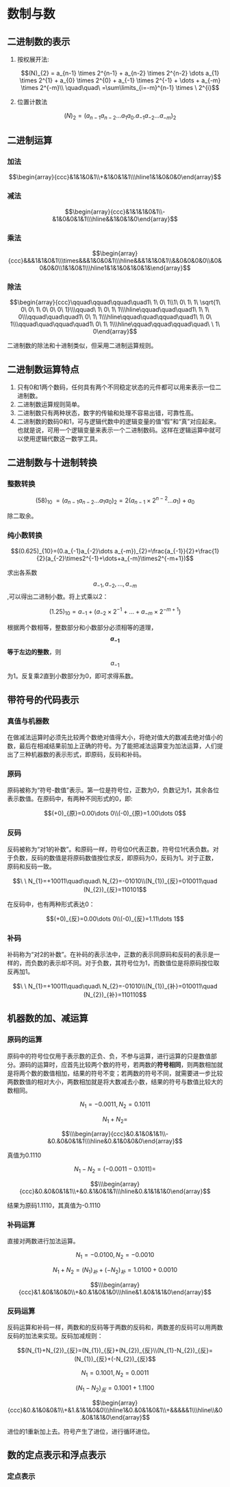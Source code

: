 # 数制与数

## 二进制数的表示
1. 按权展开法:
   
   $$(N)_{2} = a_{n-1} \times 2^{n-1} + a_{n-2} \times 2^{n-2} \dots a_{1} \times 2^{1} + a_{0} \times 2^{0} + a_{-1} \times 2^{-1} + \dots + a_{-m} \times 2^{-m}\\ \quad\quad\  =\sum\limits_{i=-m}^{n-1} \times \ 2^{i}$$

2. 位置计数法

   $$(N)_{2}=(a_{n-1}a_{n-2}\dots a_{1}a_{0}.a_{-1}a_{-2}\dots a_{-m})_{2}$$

## 二进制运算

### 加法
$$\begin{array}{ccc}&1&1&0&1\\+&1&0&1&1\\\hline1&1&0&0&0\end{array}$$

### 减法
$$\begin{array}{ccc}&1&1&1&0&1\\-&1&0&0&1&1\\\hline&&1&0&1&0\end{array}$$

### 乘法
$$\begin{array}{ccc}&&&1&1&0&1\\\times&&&1&0&0&1\\\hline&&&1&1&0&1\\&&0&0&0&0\\&0&0&0&0\\1&1&0&1\\\hline1&1&1&0&1&0&1&\end{array}$$

### 除法
$$\begin{array}{ccc}\qquad\qquad\qquad\quad1\ 1\ 0\ 1\\1\ 0\ 1\ 1\ \sqrt{1\ 0\ 0\ 1\ 0\ 0\ 0\ 1}\\\qquad\ 1\ 0\ 1\ 1\\\hline\qquad\quad\quad1\ 1\ 1\ 0\\\qquad\quad\quad1\ 0\ 1\ 1\\\hline\qquad\quad\qquad\quad1\ 1\ 0\ 1\\\qquad\quad\qquad\quad1\ 0\ 1\ 1\\\hline\qquad\qquad\qquad\quad\ \ 1\ 0\end{array}$$

二进制数的除法和十进制类似，但采用二进制运算规则。

## 二进制数运算特点
1. 只有0和1两个数码，任何具有两个不同稳定状态的元件都可以用来表示一位二进制数。
2. 二进制数运算规则简单。
3. 二进制数只有两种状态，数字的传输和处理不容易出错，可靠性高。
4. 二进制数的数码0和1，可与逻辑代数中的逻辑变量的值“假”和“真”对应起来。也就是说，可用一个逻辑变量来表示一个二进制数码。这样在逻辑运算中就可以使用逻辑代数这一数学工具。

## 二进制数与十进制转换

### 整数转换

$$(58)_{10}\ = (a_{n-1}a_{n-2}\dots a_{1}a_{0})_{2}=2(a_{n-1}\times2^{n-2}\dots a_{1})+a_{0}$$

除二取余。

### 纯小数转换

$$(0.625)_{10}=(0.a_{-1}a_{-2}\dots a_{-m})_{2}=\frac{a_{-1}}{2}+\frac{1}{2}(a_{-2}\times2^{-1}+\dots+a_{-m}\times2^{-m+1})$$

求出各系数$$a_{-1},a_{-2},\dots ,a_{-m}$$,可以得出二进制小数。将上式乘以2：

$$(1.25)_{10}=a_{-1}+(a_{-2}\times 2^{-1}+\dots +a_{-m}\times 2^{-m+1})$$

根据两个数相等，整数部分和小数部分必须相等的道理，**$$a_{-1}$$等于左边的整数**，则$$a_{-1}$$为1。反复乘2直到小数部分为0，即可求得系数。

## 带符号的代码表示

### 真值与机器数

在做减法运算时必须先比较两个数绝对值得大小，将绝对值大的数减去绝对值小的数，最后在相减结果前加上正确的符号。为了能把减法运算变为加法运算，人们提出了三种机器数的表示形式，即原码，反码和补码。

### 原码

原码被称为“符号-数值”表示。第一位是符号位，正数为0，负数记为1，其余各位表示数值。在原码中，有两种不同形式的0，即: 

$$(+0)_{原}=0.00\dots 0\\(-0)_{原}=1.00\dots 0$$

### 反码

反码被称为“对1的补数”。和原码一样，符号位0代表正数，符号位1代表负数。对于负数，反码的数值是将原码数值按位求反，即原码为0，反码为1。对于正数，原码和反码一致。

$$\ \ N_{1}=+10011\quad\quad\  N_{2}=-01010\\(N_{1})_{反}=010011\quad (N_{2})_{反}=110101$$

在反码中，也有两种形式表达0：

$$(+0)_{反}=0.00\dots 0\\(-0)_{反}=1.11\dots 1$$

### 补码

补码称为“对2的补数”。在补码的表示法中，正数的表示同原码和反码的表示是一样的，而负数的表示却不同。对于负数，其符号位为1，而数值位是将原码按位取反再加1。

$$\ \ N_{1}=+10011\quad\quad\  N_{2}=-01010\\(N_{1})_{补}=010011\quad (N_{2})_{补}=110110$$

## 机器数的加、减运算

### 原码的运算

原码中的符号位仅用于表示数的正负、负，不参与运算，进行运算的只是数值部分。源码的运算时，应首先比较两个数的符号，若两数的**符号相同**，则两数相加就是将两个数的数值相加，结果的符号不变；若两数的符号不同，就需要进一步比较两数数值的相对大小，两数相加就是将大数减去小数，结果的符号与数值比较大的数相同。

$$N_{1}=-0.0011,N_{2}=0.1011$$

$$N_{1}+N_{2}=$$

$$\\\begin{array}{ccc}&0.&1&0&1&1\\-&0.&0&0&1&1\\\hline&0.&1&0&0&0\end{array}$$

真值为0.1110

$$N_{1}-N_{2}=(-0.0011-0.1011)=$$

$$\\\begin{array}{ccc}&0.&0&0&1&1\\+&0.&1&0&1&1\\\hline&0.&1&1&1&0\end{array}$$

结果为原码1.1110，其真值为-0.1110

### 补码运算

直接对两数进行加法运算。

$$N_{1}=-0.0100,N_{2}=-0.0010$$

$$N_{1}+N_{2}=(N_{1})_{补}+(-N_{2})_{补}=1.0100+0.0010$$

$$\\\begin{array}{ccc}&1.&0&1&0&0\\+&0.&1&0&1&0\\\hline&1.&0&1&1&0\end{array}$$

### 反码运算
反码运算和补码一样，两数和的反码等于两数的反码和，两数差的反码可以用两数反码的加法来实现。反码加减规则：

$$(N_{1}+N_{2})_{反}=(N_{1})_{反}+(N_{2})_{反}\\(N_{1}-N_{2})_{反}=(N_{1})_{反}+(-N_{2})_{反}$$

$$N_{1}=0.1001,N_{2}=0.0011$$

$$(N_{1}-N_{2})_{反}=0.1001+1.1100$$

$$\begin{array}{ccc}&0.&1&0&0&1\\+&1.&1&1&0&0\\\hline1&0.&0&1&0&1\\+&&&&&1\\\hline\\&0.&0&1&1&0\end{array}$$

进位的1重新加上去。符号产生了进位，进行循环进位。

## 数的定点表示和浮点表示

### 定点表示